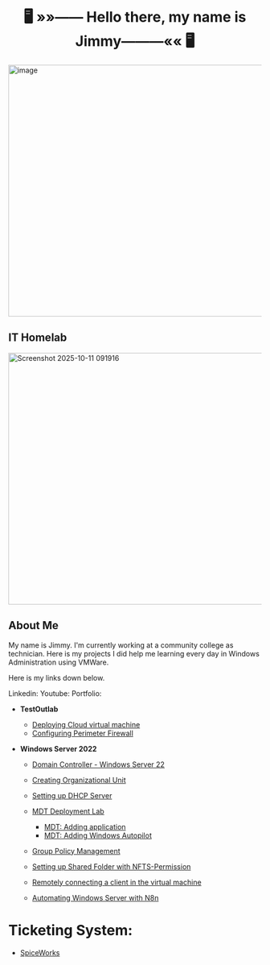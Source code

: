 <h1 align="center"><strong>🖥️ »»—— Hello there, my name is Jimmy———«« 🖥️</strong></h1>


<img width="1000" height="500" alt="image" src="https://github.com/user-attachments/assets/bb4d74eb-9401-4216-90ea-1c6f1a81a443" />

<br>

<h2>IT Homelab</h2>

<img width="1000" height="500" alt="Screenshot 2025-10-11 091916" src="https://github.com/user-attachments/assets/9ad9e411-f334-4800-a4b5-6dd3cfccf078" />



<h2>About Me</h2>
<p>

My name is Jimmy. I'm currently working at a community college as technician.
Here is my projects I did help me learning every day in Windows Administration using VMWare.

Here is my links down below. 
</p>
<p> Linkedin:  Youtube:  Portfolio:</p>


- <b>TestOutlab</b>
  - [Deploying Cloud virtual machine](https://github.com/jly017tech/Azure_DeployVM)
  - [Configuring Perimeter Firewall](https://github.com/jly017tech/ConfiguringPerimeterFirewall/blob/main/README.md)

 
- <b>Windows Server 2022</b>

  - [Domain Controller - Windows Server 22](https://github.com/jly017tech/WindowsServer)
 
  - [Creating Organizational Unit](https://github.com/jly017tech/AD-CreatingOU/blob/main/README.md)

  - [Setting up DHCP Server](https://github.com/jly017tech/2025_DHCP_Server)

  - [MDT Deployment Lab](https://github.com/jly017tech/2025-MDTLab)
    

    - [MDT: Adding application](https://github.com/jly017tech/MDT-AddingApp)
    - [MDT: Adding Windows Autopilot](https://github.com/jly017tech/Windows-Autopilot)


  - [Group Policy Management](https://github.com/jly017tech/GroupPolicyManagement_Homelab/blob/main/README.md)
    
  - [Setting up Shared Folder with NFTS-Permission](https://github.com/jly017tech/Setting-up-Shared-Folder-with-NFTS-Permission)
 
  - [Remotely connecting a client in the virtual machine](https://github.com/jly017tech/RemoteUsers-Client/blob/main/README.md)

  - [Automating Windows Server with N8n](https://github.com/jly017tech/2025-N8n)


 <h1>Ticketing System:</h1>

- [SpiceWorks](https://github.com/jly017tech/SpiceWorks)


